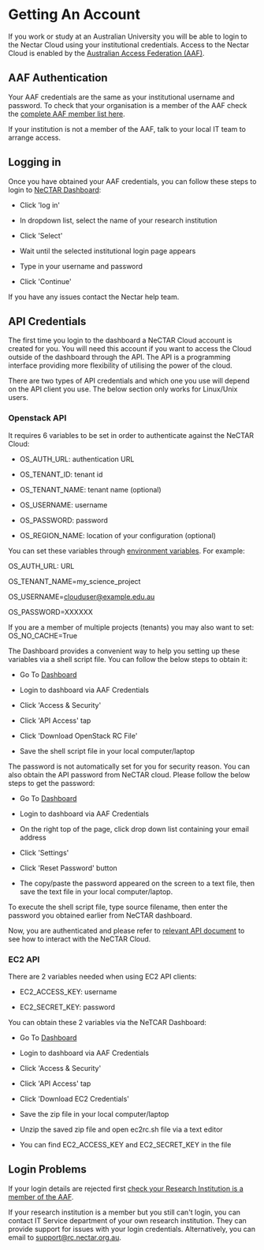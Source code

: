 # Getting An Account

If you work or study at an Australian University you will be able to login to
the Nectar Cloud using your institutional credentials. Access to the Nectar
Cloud is enabled by the [Australian Access Federation (AAF)](http://aaf.edu.au/).

## AAF Authentication

Your AAF credentials are the same as your institutional username and password.
To check that your organisation is a member of the AAF check the
[complete AAF member list here](http://aaf.edu.au/subscribe/subscribers/).

If your institution is not a member of the AAF, talk to your local IT team
to arrange access.

## Logging in

Once you have obtained your AAF credentials, you can follow these steps to
login to [NeCTAR Dashboard](https://dashboard.rc.nectar.org.au/):

- Click 'log in'

- In dropdown list, select the name of your research institution

- Click 'Select'

- Wait until the selected institutional login page appears

- Type in your username and password

- Click 'Continue'

If you have any issues contact the Nectar help team.

## API Credentials

The first time you login to the dashboard a NeCTAR Cloud account is created
for you. You will need this account if you want to access the Cloud outside of
the dashboard through the API. The API is a programming interface providing
more flexibility of utilising the power of the cloud.

There are two types of API credentials and which one you use will depend on
the API client you use. The below section only works for Linux/Unix users.

### Openstack API

It requires 6 variables to be set in order to authenticate against
the NeCTAR Cloud:

- OS_AUTH_URL: authentication URL

- OS_TENANT_ID: tenant id

- OS_TENANT_NAME: tenant name (optional)

- OS_USERNAME: username

- OS_PASSWORD: password

- OS_REGION_NAME:  location of your configuration (optional)

You can set these variables through
[environment variables][environment variables link]. For example:

OS_AUTH_URL: URL

OS_TENANT_NAME=my_science_project

OS_USERNAME=clouduser@example.edu.au

OS_PASSWORD=XXXXXX

If you are a member of multiple projects (tenants) you may also want to set:
OS_NO_CACHE=True

The Dashboard provides a convenient way to help you setting up these variables
via a shell script file. You can follow the below steps to obtain it:

- Go To [Dashboard][dashboard]

- Login to dashboard via AAF Credentials

- Click 'Access & Security'

- Click 'API Access' tap

- Click 'Download OpenStack RC File'

- Save the shell script file in your local computer/laptop

The password is not automatically set for you for security reason. You can also
obtain the API password from NeCTAR cloud. Please follow the below steps to get
the password:

- Go To [Dashboard][dashboard]

- Login to dashboard via AAF Credentials

- On the right top of the page, click drop down list containing your email
 address

- Click 'Settings'

- Click 'Reset Password' button

- The copy/paste the password appeared on the screen to a text file, then save
 the text file in your local computer/laptop.

To execute the shell script file, type source filename, then enter the password
you obtained earlier from NeCTAR dashboard.

Now, you are authenticated and please refer to
[relevant API document][openstack api document] to see how to interact with the
NeCTAR Cloud.

### EC2 API

There are 2 variables needed when using EC2 API clients:

- EC2_ACCESS_KEY: username

- EC2_SECRET_KEY: password

You can obtain these 2 variables via the NeTCAR Dashboard:

- Go To [Dashboard][dashboard]

- Login to dashboard via AAF Credentials

- Click 'Access & Security'

- Click 'API Access' tap

- Click 'Download EC2 Credentials'

- Save the zip file in your local computer/laptop

- Unzip the saved zip file and open ec2rc.sh file via a text editor

- You can find EC2_ACCESS_KEY and EC2_SECRET_KEY in the file

## Login Problems

If your login details are rejected first
[check your Research Institution is a member of the AAF][aaf member list].

If your research institution is a member but you still can't login, you can
contact IT Service department of your own research institution.
They can provide support for issues with your login credentials. Alternatively,
you can email to support@rc.nectar.org.au.

[aaf]: http://aaf.edu.au
[aaf member list]: http://aaf.edu.au/subscribe/subscribers/
[aaf member]: http://aaf.edu.au/subscribe/how-to-subscribe-2/
[dashboard]: https://dashboard.rc.nectar.org.au
[environment variables link]: https://www.digitalocean.com/community/tutorials/how-to-read-and-set-environmental-and-shell-variables-on-a-linux-vps
[openstack api document]: http://developer.openstack.org/api-ref.html